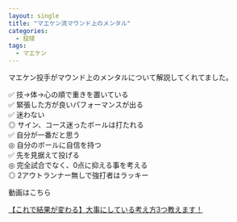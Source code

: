 ```yaml
---
layout: single
title: "マエケン流マウンド上のメンタル"
categories:
  - 投球 
tags:
  - マエケン
---
```


マエケン投手がマウンド上のメンタルについて解説してくれてました。

✅ 技->体->心の順で重きを置いている  
✅ 緊張した方が良いパフォーマンスが出る  
✅ 迷わない  
◎ サイン、コース迷ったボールは打たれる  
✅ 自分が一番だと思う  
◎ 自分のボールに自信を持つ  
✅ 先を見据えて投げる  
◎ 完全試合でなく、0点に抑える事を考える  
◎ 2アウトランナー無しで強打者はラッキー  

動画はこちら
<!--<iframe width="560" height="315" src="https://www.youtube.com/embed/qhJMJF9pLEM" frameborder="0" allow="accelerometer; autoplay; encrypted-media; gyroscope; picture-in-picture" allowfullscreen></iframe>-->
[【これで結果が変わる】大事にしている考え方3つ教えます！](https://youtu.be/qhJMJF9pLEM)